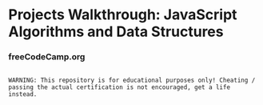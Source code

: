 <h1>Projects Walkthrough: JavaScript Algorithms and Data Structures</h1>
<h3>freeCodeCamp.org</h3>
<code>
WARNING: This repository is for educational purposes only! Cheating / passing the actual certification is not encouraged, get a life instead.
</code>
